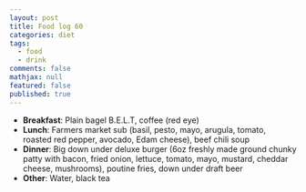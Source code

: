 ```yaml
---
layout: post
title: Food log 60
categories: diet
tags: 
  - food
  - drink
comments: false
mathjax: null
featured: false
published: true
---
```


* **Breakfast**: Plain bagel B.E.L.T, coffee (red eye)
* **Lunch**: Farmers market sub (basil, pesto, mayo, arugula, tomato, roasted red pepper, avocado, Edam cheese), beef chili soup
* **Dinner**: Big down under deluxe burger (6oz freshly made ground chunky patty with bacon, fried onion, lettuce, tomato, mayo, mustard, cheddar cheese, mushrooms), poutine fries, down under draft beer
* **Other**: Water, black tea 
